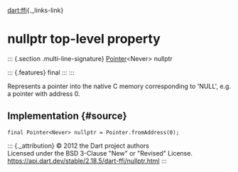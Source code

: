 [dart:ffi](../dart-ffi/dart-ffi-library){._links-link}

nullptr top-level property
==========================

::: {.section .multi-line-signature}
[Pointer](pointer-class)\<Never\> nullptr

::: {.features}
final
:::
:::

Represents a pointer into the native C memory corresponding to \'NULL\',
e.g. a pointer with address 0.

Implementation {#source}
--------------

``` {.language-dart data-language="dart"}
final Pointer<Never> nullptr = Pointer.fromAddress(0);
```

::: {._attribution}
© 2012 the Dart project authors\
Licensed under the BSD 3-Clause \"New\" or \"Revised\" License.\
<https://api.dart.dev/stable/2.18.5/dart-ffi/nullptr.html>
:::
